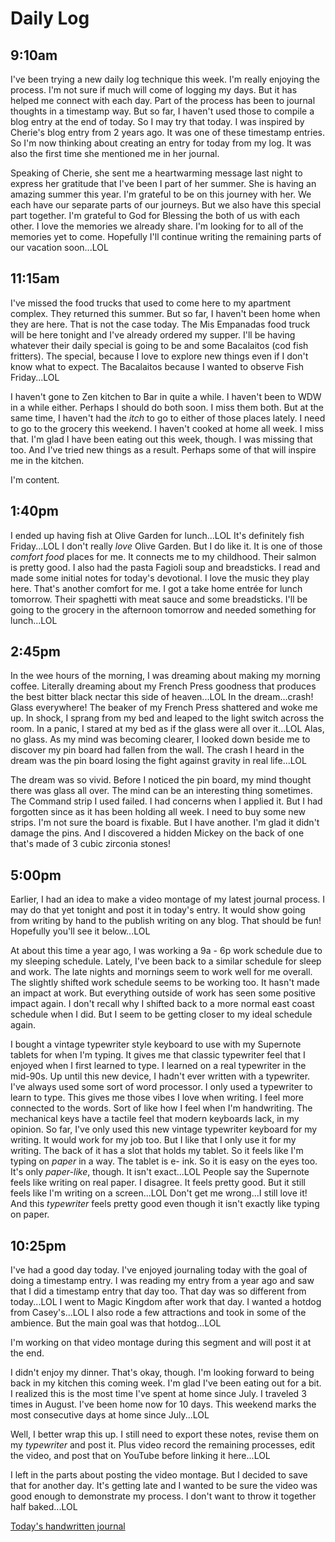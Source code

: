 # Daily Log

## 9:10am

I've been trying a new daily log technique this week. I'm really enjoying the process. I'm not sure if much will come of logging my days. But it has helped me connect with each day. Part of the process has been to journal thoughts in a timestamp way. But so far, I haven't used those to compile a blog entry at the end of today. So I may try that today. I was inspired by Cherie's blog entry from 2 years ago. It was one of these timestamp entries. So I'm now thinking about creating an entry for today from my log. It was also the first time she mentioned me in her journal.

Speaking of Cherie, she sent me a heartwarming message last night to express her gratitude that I've been I part of her summer. She is having an amazing summer this year. I'm grateful to be on this journey with her. We each have our separate parts of our journeys. But we also have this special part together. I'm grateful to God for Blessing the both of us with each other. I love the memories we already share. I'm looking for to all of the memories yet to come. Hopefully I'll continue writing the remaining parts of our vacation soon...LOL

## 11:15am

I've missed the food trucks that used to come here to my apartment complex. They returned this summer. But so far, I haven't been home when they are here. That is not the case today. The Mis Empanadas food truck will be here tonight and I've already ordered my supper. I'll be having whatever their daily special is going to be and some Bacalaitos (cod fish fritters). The special, because I love to explore new things even if I don't know what to expect. The Bacalaitos because I wanted to observe Fish Friday...LOL

I haven't gone to Zen kitchen to Bar in quite a while. I haven't been to WDW in a while either. Perhaps I should do both soon. I miss them both. But at the same time, I haven't had the *itch* to go to either of those places lately. I need to go to the grocery this weekend. I haven't cooked at home all week. I miss that. I'm glad I have been eating out this week, though. I was missing that too. And I've tried new things as a result. Perhaps some of that will inspire me in the kitchen.

I'm content.

## 1:40pm

I ended up having fish at Olive Garden for lunch...LOL It's definitely fish Friday...LOL I don't really *love* Olive Garden. But I do like it. It is one of those *comfort food* places for me. It connects me to my childhood. Their salmon is pretty good. I also had the pasta Fagioli soup and breadsticks. I read and made some initial notes for today's devotional. I love the music they play here. That's another comfort for me. I got a take home entrée for lunch tomorrow. Their spaghetti with meat sauce and some breadsticks. I'll be going to the grocery in the afternoon tomorrow and needed something for lunch...LOL

## 2:45pm

In the wee hours of the morning, I was dreaming about making my morning coffee. Literally dreaming about my French Press goodness that produces the best bitter black nectar this side of heaven...LOL In the dream...crash! Glass everywhere! The beaker of my French Press shattered and woke me up. In shock, I sprang from my bed and leaped to the light switch across the room. In a panic, I stared at my bed as if the glass were all over it...LOL Alas, no glass. As my mind was becoming clearer, I looked down beside me to discover my pin board had fallen from the wall. The crash I heard in the dream was the pin board losing the fight against gravity in real life...LOL

The dream was so vivid. Before I noticed the pin board, my mind thought there was glass all over. The mind can be an interesting thing sometimes. The Command strip I used failed. I had concerns when I applied it. But I had forgotten since as it has been holding all week. I need to buy some new strips. I'm not sure the board is fixable. But I have another. I'm glad it didn't damage the pins. And I discovered a hidden Mickey on the back of one that's made of 3 cubic zirconia stones!

## 5:00pm

Earlier, I had an idea to make a video montage of my latest journal process. I may do that yet tonight and post it in today's entry. It would show going from writing by hand to the publish writing on any blog. That should be fun! Hopefully you'll see it below...LOL

At about this time a year ago, I was working a 9a - 6p work schedule due to my sleeping schedule. Lately, I've been back to a similar schedule for sleep and work. The late nights and mornings seem to work well for me overall. The slightly shifted work schedule seems to be working too. It hasn't made an impact at work. But everything outside of work has seen some positive impact again. I don't recall why I shifted back to a more normal east coast schedule when I did. But I seem to be getting closer to my ideal schedule again.

I bought a vintage typewriter style keyboard to use with my Supernote tablets for when I'm typing. It gives me that classic typewriter feel that I enjoyed when I first learned to type. I learned on a real typewriter in the mid-90s. Up until this new device, I hadn't ever written with a typewriter. I've always used some sort of word processor. I only used a typewriter to learn to type. This gives me those vibes I love when writing. I feel more connected to the words. Sort of like how I feel when I'm handwriting. The mechanical keys have a tactile feel that modern keyboards lack, in my opinion. So far, I've only used this new vintage typewriter keyboard for my writing. It would work for my job too. But I like that I only use it for my writing. The back of it has a slot that holds my tablet. So it feels like I'm typing on *paper* in a way. The tablet is e- ink. So it is easy on the eyes too. It's only *paper-like*, though. It isn't exact...LOL People say the Supernote feels like writing on real paper. I disagree. It feels pretty good. But it still feels like I'm writing on a screen...LOL Don't get me wrong...I still love it! And this *typewriter* feels pretty good even though it isn't exactly like typing on paper.

## 10:25pm

I've had a good day today. I've enjoyed journaling today with the goal of doing a timestamp entry. I was reading my entry from a year ago and saw that I did a timestamp entry that day too. That day was so different from today...LOL I went to Magic Kingdom after work that day. I wanted a hotdog from Casey's...LOL I also rode a few attractions and took in some of the ambience. But the main goal was that hotdog...LOL

I'm working on that video montage during this segment and will post it at the end.

I didn't enjoy my dinner. That's okay, though. I'm looking forward to being back in my kitchen this coming week. I'm glad I've been eating out for a bit. I realized this is the most time I've spent at home since July. I traveled 3 times in August. I've been home now for 10 days. This weekend marks the most consecutive days at home since July...LOL

Well, I better wrap this up. I still need to export these notes, revise them on my *typewriter* and post it. Plus video record the remaining processes, edit the video, and post that on YouTube before linking it here...LOL

I left in the parts about posting the video montage. But I decided to save that for another day. It's getting late and I wanted to be sure the video was good enough to demonstrate my process. I don't want to throw it together half baked...LOL

[Today's handwritten journal](/media/blog/2025/09/20250912.pdf)